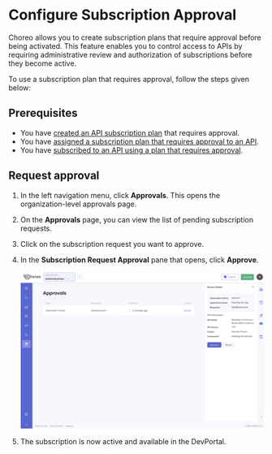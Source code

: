 # Configure Subscription Approval

Choreo allows you to create subscription plans that require approval before being activated. This feature enables you to control access to APIs by requiring administrative review and authorization of subscriptions before they become active.

To use a subscription plan that requires approval, follow the steps given below:

## Prerequisites

- You have [created an API subscription plan](../../administer/create-api-subscription-plans.md) that requires approval.
- You have [assigned a subscription plan that requires approval to an API](assign-subscription-plans-to-apis.md).
- You have [subscribed to an API using a plan that requires approval](subscribe-to-an-api-with-a-subscription-plan.md).

## Request approval

1. In the left navigation menu, click **Approvals**. This opens the organization-level approvals page.
2. On the **Approvals** page, you can view the list of pending subscription requests.
3. Click on the subscription request you want to approve.
4. In the **Subscription Request Approval** pane that opens, click **Approve**.

    ![Approve subscription request](../../assets/img/api-management/manage-api-traffic/review-subscription-approval.png)

5. The subscription is now active and available in the DevPortal.
